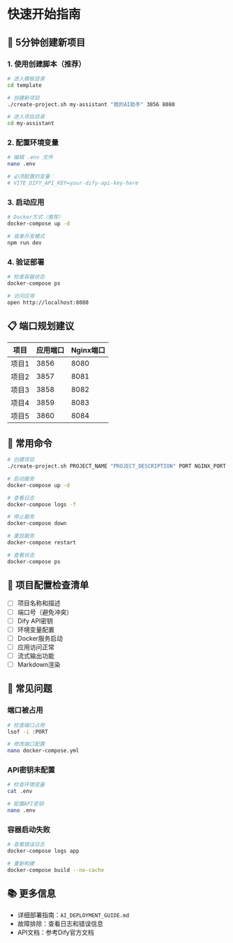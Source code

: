 # 快速开始指南

## 🚀 5分钟创建新项目

### 1. 使用创建脚本（推荐）
```bash
# 进入模板目录
cd template

# 创建新项目
./create-project.sh my-assistant "我的AI助手" 3856 8080

# 进入项目目录
cd my-assistant
```

### 2. 配置环境变量
```bash
# 编辑 .env 文件
nano .env

# 必须配置的变量：
# VITE_DIFY_API_KEY=your-dify-api-key-here
```

### 3. 启动应用
```bash
# Docker方式（推荐）
docker-compose up -d

# 或者开发模式
npm run dev
```

### 4. 验证部署
```bash
# 检查容器状态
docker-compose ps

# 访问应用
open http://localhost:8080
```

## 📋 端口规划建议

| 项目 | 应用端口 | Nginx端口 |
|------|----------|-----------|
| 项目1 | 3856 | 8080 |
| 项目2 | 3857 | 8081 |
| 项目3 | 3858 | 8082 |
| 项目4 | 3859 | 8083 |
| 项目5 | 3860 | 8084 |

## 🔧 常用命令

```bash
# 创建项目
./create-project.sh PROJECT_NAME "PROJECT_DESCRIPTION" PORT NGINX_PORT

# 启动服务
docker-compose up -d

# 查看日志
docker-compose logs -f

# 停止服务
docker-compose down

# 重启服务
docker-compose restart

# 查看状态
docker-compose ps
```

## 📝 项目配置检查清单

- [ ] 项目名称和描述
- [ ] 端口号（避免冲突）
- [ ] Dify API密钥
- [ ] 环境变量配置
- [ ] Docker服务启动
- [ ] 应用访问正常
- [ ] 流式输出功能
- [ ] Markdown渲染

## 🚨 常见问题

### 端口被占用
```bash
# 检查端口占用
lsof -i :PORT

# 修改端口配置
nano docker-compose.yml
```

### API密钥未配置
```bash
# 检查环境变量
cat .env

# 配置API密钥
nano .env
```

### 容器启动失败
```bash
# 查看错误日志
docker-compose logs app

# 重新构建
docker-compose build --no-cache
```

## 📚 更多信息

- 详细部署指南：`AI_DEPLOYMENT_GUIDE.md`
- 故障排除：查看日志和错误信息
- API文档：参考Dify官方文档 